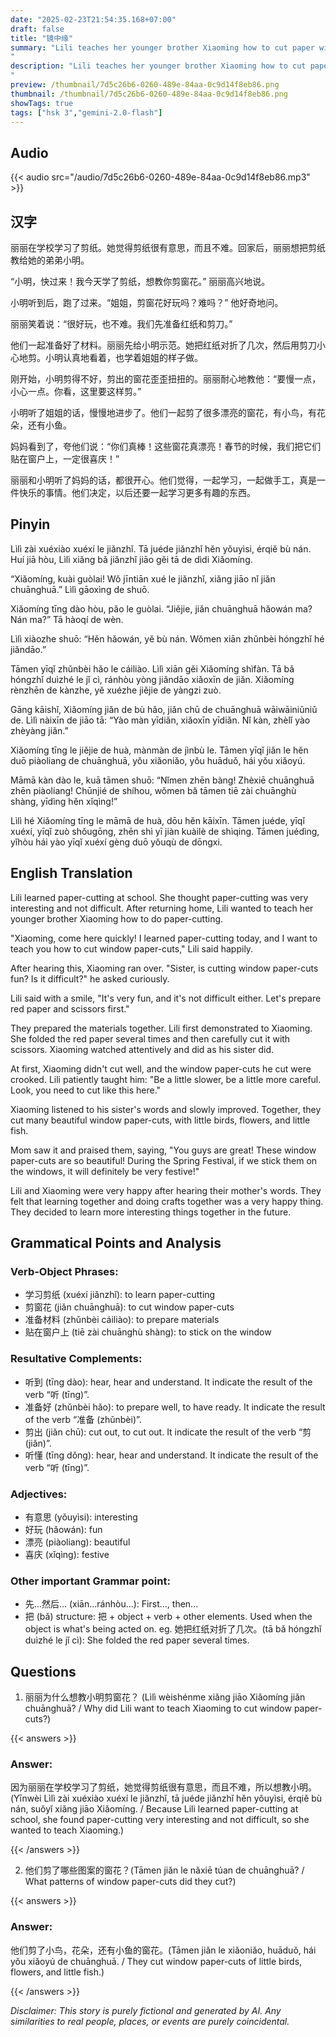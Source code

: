 ```yaml
---
date: "2025-02-23T21:54:35.168+07:00"
draft: false
title: "镜中缘"
summary: "Lili teaches her younger brother Xiaoming how to cut paper window decorations, and together they create beautiful decorations that their mother praises and plans to use for the Spring Festival.
"
description: "Lili teaches her younger brother Xiaoming how to cut paper window decorations, and together they create beautiful decorations that their mother praises and plans to use for the Spring Festival.
"
preview: /thumbnail/7d5c26b6-0260-489e-84aa-0c9d14f8eb86.png
thumbnail: /thumbnail/7d5c26b6-0260-489e-84aa-0c9d14f8eb86.png
showTags: true
tags: ["hsk 3","gemini-2.0-flash"]
---
```


## Audio
{{< audio src="/audio/7d5c26b6-0260-489e-84aa-0c9d14f8eb86.mp3" >}}

## 汉字

丽丽在学校学习了剪纸。她觉得剪纸很有意思，而且不难。回家后，丽丽想把剪纸教给她的弟弟小明。

“小明，快过来！我今天学了剪纸，想教你剪窗花。” 丽丽高兴地说。

小明听到后，跑了过来。“姐姐，剪窗花好玩吗？难吗？” 他好奇地问。

丽丽笑着说：“很好玩，也不难。我们先准备红纸和剪刀。”

他们一起准备好了材料。丽丽先给小明示范。她把红纸对折了几次，然后用剪刀小心地剪。小明认真地看着，也学着姐姐的样子做。

刚开始，小明剪得不好，剪出的窗花歪歪扭扭的。丽丽耐心地教他：“要慢一点，小心一点。你看，这里要这样剪。”

小明听了姐姐的话，慢慢地进步了。他们一起剪了很多漂亮的窗花，有小鸟，有花朵，还有小鱼。

妈妈看到了，夸他们说：“你们真棒！这些窗花真漂亮！春节的时候，我们把它们贴在窗户上，一定很喜庆！”

丽丽和小明听了妈妈的话，都很开心。他们觉得，一起学习，一起做手工，真是一件快乐的事情。他们决定，以后还要一起学习更多有趣的东西。

## Pinyin

Lìlì zài xuéxiào xuéxí le jiǎnzhǐ. Tā juéde jiǎnzhǐ hěn yǒuyìsi, érqiě bù nán. Huí jiā hòu, Lìlì xiǎng bǎ jiǎnzhǐ jiāo gěi tā de dìdi Xiǎomíng.

“Xiǎomíng, kuài guòlai! Wǒ jīntiān xué le jiǎnzhǐ, xiǎng jiāo nǐ jiǎn chuānghuā.” Lìlì gāoxìng de shuō.

Xiǎomíng tīng dào hòu, pǎo le guòlai. “Jiějie, jiǎn chuānghuā hǎowán ma? Nán ma?” Tā hàoqí de wèn.

Lìlì xiàozhe shuō: “Hěn hǎowán, yě bù nán. Wǒmen xiān zhǔnbèi hóngzhǐ hé jiǎndāo.”

Tāmen yīqǐ zhǔnbèi hǎo le cáiliào. Lìlì xiān gěi Xiǎomíng shìfàn. Tā bǎ hóngzhǐ duìzhé le jǐ cì, ránhòu yòng jiǎndāo xiǎoxīn de jiǎn. Xiǎomíng rènzhēn de kànzhe, yě xuézhe jiějie de yàngzi zuò.

Gāng kāishǐ, Xiǎomíng jiǎn de bù hǎo, jiǎn chū de chuānghuā wāiwāiniǔniǔ de. Lìlì nàixīn de jiāo tā: “Yào màn yīdiǎn, xiǎoxīn yīdiǎn. Nǐ kàn, zhèlǐ yào zhèyàng jiǎn.”

Xiǎomíng tīng le jiějie de huà, mànmàn de jìnbù le. Tāmen yīqǐ jiǎn le hěn duō piàoliang de chuānghuā, yǒu xiǎoniǎo, yǒu huāduǒ, hái yǒu xiǎoyú.

Māmā kàn dào le, kuā tāmen shuō: “Nǐmen zhēn bàng! Zhèxiē chuānghuā zhēn piàoliang! Chūnjié de shíhou, wǒmen bǎ tāmen tiē zài chuānghù shàng, yīdìng hěn xǐqìng!”

Lìlì hé Xiǎomíng tīng le māmā de huà, dōu hěn kāixīn. Tāmen juéde, yīqǐ xuéxí, yīqǐ zuò shǒugōng, zhēn shì yī jiàn kuàilè de shìqing. Tāmen juédìng, yǐhòu hái yào yīqǐ xuéxí gèng duō yǒuqù de dōngxi.

## English Translation

Lili learned paper-cutting at school. She thought paper-cutting was very interesting and not difficult. After returning home, Lili wanted to teach her younger brother Xiaoming how to do paper-cutting.

"Xiaoming, come here quickly! I learned paper-cutting today, and I want to teach you how to cut window paper-cuts," Lili said happily.

After hearing this, Xiaoming ran over. "Sister, is cutting window paper-cuts fun? Is it difficult?" he asked curiously.

Lili said with a smile, "It's very fun, and it's not difficult either. Let's prepare red paper and scissors first."

They prepared the materials together. Lili first demonstrated to Xiaoming. She folded the red paper several times and then carefully cut it with scissors. Xiaoming watched attentively and did as his sister did.

At first, Xiaoming didn't cut well, and the window paper-cuts he cut were crooked. Lili patiently taught him: "Be a little slower, be a little more careful. Look, you need to cut like this here."

Xiaoming listened to his sister's words and slowly improved. Together, they cut many beautiful window paper-cuts, with little birds, flowers, and little fish.

Mom saw it and praised them, saying, "You guys are great! These window paper-cuts are so beautiful! During the Spring Festival, if we stick them on the windows, it will definitely be very festive!"

Lili and Xiaoming were very happy after hearing their mother's words. They felt that learning together and doing crafts together was a very happy thing. They decided to learn more interesting things together in the future.

## Grammatical Points and Analysis
### Verb-Object Phrases:

- 学习剪纸 (xuéxí jiǎnzhǐ): to learn paper-cutting
- 剪窗花 (jiǎn chuānghuā): to cut window paper-cuts
- 准备材料 (zhǔnbèi cáiliào): to prepare materials
- 贴在窗户上 (tiē zài chuānghù shàng): to stick on the window

### Resultative Complements:

- 听到 (tīng dào): hear, hear and understand. It indicate the result of the verb “听 (tīng)”.
- 准备好 (zhǔnbèi hǎo): to prepare well, to have ready. It indicate the result of the verb “准备 (zhǔnbèi)”.
- 剪出 (jiǎn chū): cut out, to cut out. It indicate the result of the verb “剪 (jiǎn)”.
- 听懂 (tīng dǒng): hear, hear and understand. It indicate the result of the verb “听 (tīng)”.

### Adjectives:

- 有意思 (yǒuyìsi): interesting
- 好玩 (hǎowán): fun
- 漂亮 (piàoliang): beautiful
- 喜庆 (xǐqìng): festive

### Other important Grammar point:
- 先...然后... (xiān...ránhòu...): First..., then...
- 把 (bǎ) structure: 把 + object + verb + other elements. Used when the object is what's being acted on. eg. 她把红纸对折了几次。(tā bǎ hóngzhǐ duìzhé le jǐ cì): She folded the red paper several times.

## Questions

1.  丽丽为什么想教小明剪窗花？ (Lìlì wèishénme xiǎng jiāo Xiǎomíng jiǎn chuānghuā? / Why did Lili want to teach Xiaoming to cut window paper-cuts?)

{{< answers >}}

### Answer:
因为丽丽在学校学习了剪纸，她觉得剪纸很有意思，而且不难，所以想教小明。(Yīnwèi Lìlì zài xuéxiào xuéxí le jiǎnzhǐ, tā juéde jiǎnzhǐ hěn yǒuyìsi, érqiě bù nán, suǒyǐ xiǎng jiāo Xiǎomíng. / Because Lili learned paper-cutting at school, she found paper-cutting very interesting and not difficult, so she wanted to teach Xiaoming.)

{{< /answers >}}

2.  他们剪了哪些图案的窗花？(Tāmen jiǎn le nǎxiē túan de chuānghuā? / What patterns of window paper-cuts did they cut?)

{{< answers >}}

### Answer:
他们剪了小鸟，花朵，还有小鱼的窗花。(Tāmen jiǎn le xiǎoniǎo, huāduǒ, hái yǒu xiǎoyú de chuānghuā. / They cut window paper-cuts of little birds, flowers, and little fish.)

{{< /answers >}}


*Disclaimer: This story is purely fictional and generated by AI. Any similarities to real people, places, or events are purely coincidental.*